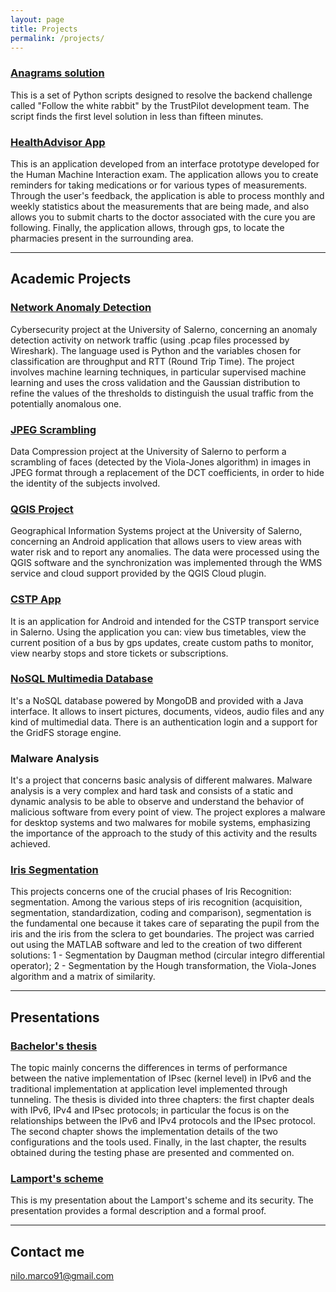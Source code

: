 ```yaml
---
layout: page
title: Projects
permalink: /projects/
---
```


### [Anagrams solution](https://github.com/) 
This is a set of Python scripts designed to resolve the backend challenge called "Follow the white rabbit" by the TrustPilot development team. The script finds the first level solution in less than fifteen minutes.

### [HealthAdvisor App](https://drive.google.com/open?id=0BxNNG2RMDZe8WUVvTnpRSUFweEk)
This is an application developed from an interface prototype developed for the Human Machine Interaction exam. The application allows you to create reminders for taking medications or for various types of measurements. Through the user's feedback, the application is able to process monthly and weekly statistics about the measurements that are being made, and also allows you to submit charts to the doctor associated with the cure you are following. Finally, the application allows, through gps, to locate the pharmacies present in the surrounding area.

***

## Academic Projects

### [Network Anomaly Detection]()
Cybersecurity project at the University of Salerno, concerning an anomaly detection activity on network traffic (using .pcap files processed by Wireshark). The language used is Python and the variables chosen for classification are throughput and RTT (Round Trip Time). The project involves machine learning techniques, in particular supervised machine learning and uses the cross validation and the Gaussian distribution to refine the values of the thresholds to distinguish the usual traffic from the potentially anomalous one.

### [JPEG Scrambling]()
Data Compression project at the University of Salerno to perform a scrambling of faces (detected by the Viola-Jones algorithm) in images in JPEG format through a replacement of the DCT coefficients, in order to hide the identity of the subjects involved.

### [QGIS Project](https://drive.google.com/open?id=1TK_HR-RcLyy5yW3KRhdfF0i23r2Fsfde)
Geographical Information Systems project at the University of Salerno, concerning an Android application that allows users to view areas with water risk and to report any anomalies. The data were processed using the QGIS software and the synchronization was implemented through the WMS service and cloud support provided by the QGIS Cloud plugin.

### [CSTP App](https://drive.google.com/open?id=0BxNNG2RMDZe8X0RYNjNmNFpJZUE)
It is an application for Android and intended for the CSTP transport service in Salerno. Using the application you can: view bus timetables, view the current position of a bus by gps updates, create custom paths to monitor, view nearby stops and store tickets or subscriptions. 

### [NoSQL Multimedia Database](https://github.com/christian161291/mongodatabaseGit) 
It's a NoSQL database powered by MongoDB and provided with a Java interface. It allows to insert pictures, documents, videos, audio files and any kind of multimedial data. There is an authentication login and a support for the GridFS storage engine.

### Malware Analysis 
It's a project that concerns basic analysis of different malwares. Malware analysis is a very complex and hard task and consists of a static and dynamic analysis to be able to observe and understand the behavior of malicious software from every point of view. The project explores a malware for desktop systems and two malwares for mobile systems, emphasizing the importance of the approach to the study of this activity and the results achieved.

### [Iris Segmentation](https://github.com/christian161291/irisSegmentation) 
This projects concerns one of the crucial phases of Iris Recognition: segmentation. Among the various steps of iris recognition (acquisition, segmentation, standardization, coding and comparison), segmentation is the fundamental one because it takes care of separating the pupil from the iris and the iris from the sclera to get boundaries. The project was carried out using the MATLAB software and led to the creation of two different solutions: 1 - Segmentation by Daugman method (circular integro differential operator); 2 - Segmentation by the Hough transformation,  the Viola-Jones algorithm and a matrix of similarity.
  
  ***

## Presentations

### [Bachelor's thesis](https://drive.google.com/open?id=1oPsx7CJ4r9y-dYWhEQXbxLARhFbwhs8_JhGW6lBVnkM) 
The topic mainly concerns the differences in terms of performance between the native implementation of IPsec (kernel level) in IPv6 and the traditional implementation at application level implemented through tunneling. The thesis is divided into three chapters: the first chapter deals with IPv6, IPv4 and IPsec protocols; in particular the focus is on the relationships between the IPv6 and IPv4 protocols and the IPsec protocol. The second chapter shows the implementation details of the two configurations and the tools used. Finally, in the last chapter, the results obtained during the testing phase are presented and commented on.

### [Lamport's scheme](https://drive.google.com/open?id=0BxNNG2RMDZe8RkNlUzJ3dlUwaVk) 
This is my presentation about the Lamport's scheme and its security. The presentation provides a formal description and a formal proof.  

***
  
## Contact me

[nilo.marco91@gmail.com](mailto:nilo.marco91@gmail.com)
